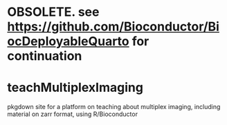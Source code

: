 # OBSOLETE. see https://github.com/Bioconductor/BiocDeployableQuarto for continuation

# teachMultiplexImaging


pkgdown site for a platform on teaching about multiplex imaging, including material on zarr format, using R/Bioconductor
